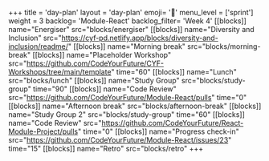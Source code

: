 +++
title = 'day-plan'
layout = 'day-plan'
emoji= '📝'
menu_level = ['sprint']
weight = 3
backlog= 'Module-React'
backlog_filter= 'Week 4'
[[blocks]]
name="Energiser"
src="blocks/energiser"
[[blocks]]
name="Diversity and Inclusion"
src="https://cyf-pd.netlify.app/blocks/diversity-and-inclusion/readme/"
[[blocks]]
name="Morning break"
src="blocks/morning-break"
[[blocks]]
name="Placeholder Workshop"
src="https://github.com/CodeYourFuture/CYF-Workshops/tree/main/template"
time="60"
[[blocks]]
name="Lunch"
src="blocks/lunch"
[[blocks]]
name="Study Group"
src="blocks/study-group"
time="90"
[[blocks]]
name="Code Review"
src="https://github.com/CodeYourFuture/Module-React/pulls"
time="0"
[[blocks]]
name="Afternoon break"
src="blocks/afternoon-break"
[[blocks]]
name="Study Group 2"
src="blocks/study-group"
time="60"
[[blocks]]
name="Code Review"
src="https://github.com/CodeYourFuture/React-Module-Project/pulls"
time="0"
[[blocks]]
name="Progress check-in"
src="https://github.com/CodeYourFuture/Module-React/issues/23"
time="15"
[[blocks]]
name="Retro"
src="blocks/retro"
+++
